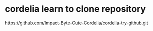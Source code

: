 # cordelia learn to clone repository

https://github.com/Impact-Byte-Cute-Cordelia/cordelia-try-github.git